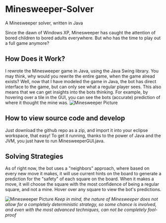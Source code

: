 # Minesweeper-Solver 

A Minesweeper solver, written in Java 

Since the dawn of Windows XP, Minesweeper has caught the attention of bored children to bored adults everywhere. But who has the time to play out a full game anymore? 

## How Does it Work?
I rewrote the Minesweeper game in Java, using the Java Swing library. You may think, why would you rewrite the entire game, when the game alread exists? Well, now that I have modeled the game in Java, the bot has direct interface to the game, but can only see what a regular player sees. This also means that we can get insights into the bots thinking. For example, by hovering over a tile in the GUI, you can see the bots (accurate)
prediction of where it thought the mine was.
![Minesweeper Picture](https://i.imgur.com/yo4Tvmc)

## How to view source code and develop
Just download the github repo as a zip, and import it into your eclipse workspace, that easy!
To get it running, thanks to the power of Java and the JVM, you just have to run MinesweeperGUI.java.

## Solving Strategies
As of right now, the bot uses a "neighbors" approach, where based on every new move it makes, it will use current hints on the board to generate a prediction for the "safety" of each square on the board. When it makes a move, it will choose the square with the most confidence of being a regular square, and not a mine. Hover over any square to view the bot's predictions.

 ![Minesweeper Picture](https://i.imgur.com/9rN6Vme)
*Keep in mind, the nature of Minesweeper does not allow for a completely deterministic strategy, so some chance is involved, and even with the most advanced techniques, can not be completely fool-proof*

